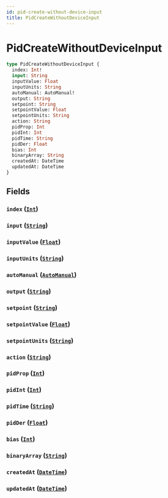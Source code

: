 ```yaml
---
id: pid-create-without-device-input
title: PidCreateWithoutDeviceInput
---
```


 # PidCreateWithoutDeviceInput





```graphql
type PidCreateWithoutDeviceInput {
  index: Int!
  input: String
  inputValue: Float
  inputUnits: String
  autoManual: AutoManual!
  output: String
  setpoint: String
  setpointValue: Float
  setpointUnits: String
  action: String
  pidProp: Int
  pidInt: Int
  pidTime: String
  pidDer: Float
  bias: Int
  binaryArray: String
  createdAt: DateTime
  updatedAt: DateTime
}
```


## Fields

### `index` ([`Int`](/scalars/int))




### `input` ([`String`](/scalars/string))




### `inputValue` ([`Float`](/scalars/float))




### `inputUnits` ([`String`](/scalars/string))




### `autoManual` ([`AutoManual`](/enums/auto-manual))




### `output` ([`String`](/scalars/string))




### `setpoint` ([`String`](/scalars/string))




### `setpointValue` ([`Float`](/scalars/float))




### `setpointUnits` ([`String`](/scalars/string))




### `action` ([`String`](/scalars/string))




### `pidProp` ([`Int`](/scalars/int))




### `pidInt` ([`Int`](/scalars/int))




### `pidTime` ([`String`](/scalars/string))




### `pidDer` ([`Float`](/scalars/float))




### `bias` ([`Int`](/scalars/int))




### `binaryArray` ([`String`](/scalars/string))




### `createdAt` ([`DateTime`](/scalars/date-time))




### `updatedAt` ([`DateTime`](/scalars/date-time))







